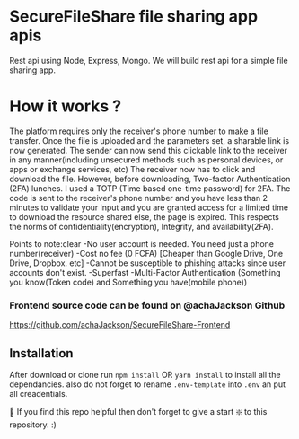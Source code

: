 # SecureFileShare file sharing app apis

Rest api using Node, Express, Mongo.
We will build rest api for a simple file sharing app. 

# How it works ? 
The platform requires only the receiver's phone number to make a file transfer. Once the file is uploaded and the parameters set, a sharable link is now generated. The sender can now send this clickable link to the receiver in any manner(including unsecured methods such as personal devices, or apps or exchange services, etc) The receiver now has to click and download the file. However, before downloading, Two-factor Authentication (2FA) lunches. I used a TOTP (Time based one-time password) for 2FA. The code is sent to the receiver's phone number and you have less than 2 minutes to validate your input and you are granted access for a limited time to download the resource shared else, the page is expired. This respects the norms of confidentiality(encryption), Integrity, and availability(2FA).

Points to note:clear
-No user account is needed. You need just a phone number(receiver)
-Cost no fee (0 FCFA) [Cheaper than Google Drive, One Drive, Dropbox. etc]
-Cannot be susceptible to phishing attacks since user accounts don't exist.
-Superfast
-Multi-Factor Authentication (Something you know(Token code) and Something you have(mobile phone))

### Frontend source code can be found on @achaJackson Github
https://github.com/achaJackson/SecureFileShare-Frontend


## Installation 
After download or clone run `npm install` OR `yarn install` to install all the dependancies.
also do not forget to rename `.env-template` into `.env` an put all creadentials.



🙏 If you find this repo helpful then don't forget to give a start ❇️ to this repository. :)
